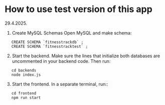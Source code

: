 # How to use test version of this app 
29.4.2025.

1. Create MySQL Schemas
   Open MySQL and make schema:
```
   CREATE SCHEMA `fitnesstrackdb` ;
   CREATE SCHEMA `fitnesstracktest` ;
```
2. Start the backend.
   Make sure the lines that initialize both databases are uncommented in your backend code. Then run:
```
   cd backends
   node index.js
```
3. Start the frontend. 
   In a separate terminal, run::
```
   cd frontend
   npm run start
```